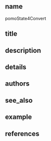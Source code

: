 ## name
pomoState4Convert
## title
## description
## details
## authors
## see_also
## example
## references
